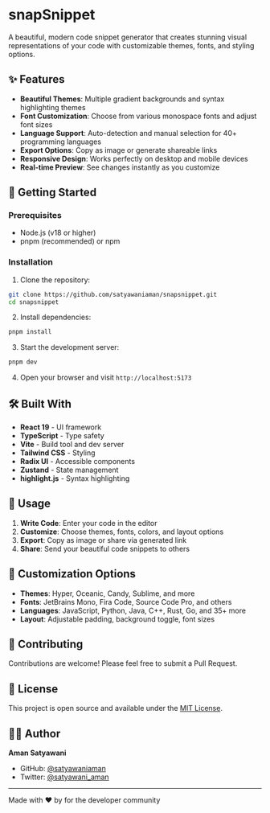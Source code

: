 # snapSnippet

A beautiful, modern code snippet generator that creates stunning visual representations of your code with customizable themes, fonts, and styling options.

## ✨ Features

- **Beautiful Themes**: Multiple gradient backgrounds and syntax highlighting themes
- **Font Customization**: Choose from various monospace fonts and adjust font sizes
- **Language Support**: Auto-detection and manual selection for 40+ programming languages
- **Export Options**: Copy as image or generate shareable links
- **Responsive Design**: Works perfectly on desktop and mobile devices
- **Real-time Preview**: See changes instantly as you customize

## 🚀 Getting Started

### Prerequisites

- Node.js (v18 or higher)
- pnpm (recommended) or npm

### Installation

1. Clone the repository:

```bash
git clone https://github.com/satyawaniaman/snapsnippet.git
cd snapsnippet
```

2. Install dependencies:

```bash
pnpm install
```

3. Start the development server:

```bash
pnpm dev
```

4. Open your browser and visit `http://localhost:5173`

## 🛠️ Built With

- **React 19** - UI framework
- **TypeScript** - Type safety
- **Vite** - Build tool and dev server
- **Tailwind CSS** - Styling
- **Radix UI** - Accessible components
- **Zustand** - State management
- **highlight.js** - Syntax highlighting

## 📝 Usage

1. **Write Code**: Enter your code in the editor
2. **Customize**: Choose themes, fonts, colors, and layout options
3. **Export**: Copy as image or share via generated link
4. **Share**: Send your beautiful code snippets to others

## 🎨 Customization Options

- **Themes**: Hyper, Oceanic, Candy, Sublime, and more
- **Fonts**: JetBrains Mono, Fira Code, Source Code Pro, and others
- **Languages**: JavaScript, Python, Java, C++, Rust, Go, and 35+ more
- **Layout**: Adjustable padding, background toggle, font sizes

## 🤝 Contributing

Contributions are welcome! Please feel free to submit a Pull Request.

## 📄 License

This project is open source and available under the [MIT License](LICENSE).

## 👨‍💻 Author

**Aman Satyawani**

- GitHub: [@satyawaniaman](https://github.com/satyawaniaman)
- Twitter: [@satyawani_aman](https://twitter.com/satyawani_aman)

---

Made with ❤️ by for the developer community
